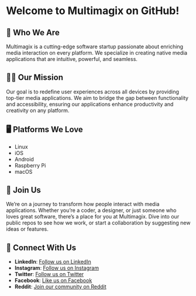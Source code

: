 # Welcome to Multimagix on GitHub!

## 🚀 Who We Are
Multimagix is a cutting-edge software startup passionate about enriching media interaction on every platform. We specialize in creating native media applications that are intuitive, powerful, and seamless.

## 👩‍💻 Our Mission
Our goal is to redefine user experiences across all devices by providing top-tier media applications. We aim to bridge the gap between functionality and accessibility, ensuring our applications enhance productivity and creativity on any platform.

## 🖥️ Platforms We Love
- Linux
- iOS
- Android
- Raspberry Pi
- macOS

## 🔗 Join Us
We’re on a journey to transform how people interact with media applications. Whether you’re a coder, a designer, or just someone who loves great software, there’s a place for you at Multimagix. Dive into our public repos to see how we work, or start a collaboration by suggesting new ideas or features.

## 📢 Connect With Us

- **LinkedIn**: [Follow us on LinkedIn](https://www.linkedin.com/company/multimagix)
- **Instagram**: [Follow us on Instagram](https://www.instagram.com/multimagixmaigha/)
- **Twitter**: [Follow us on Twitter](https://twitter.com/TheMultiMagix)
- **Facebook**: [Like us on Facebook](https://www.facebook.com/profile.php?id=61558353133909)
- **Reddit**: [Join our community on Reddit](https://www.reddit.com/user/MultiMagix/)
